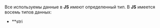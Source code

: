 Все используемы данные в **JS** имеют определенный тип. В **JS** имеется восемь типов данных:
- **stri